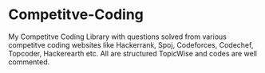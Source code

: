 # Competitve-Coding
My Competitve Coding Library with questions solved from various competitve coding websites like Hackerrank, Spoj, Codeforces, Codechef, Topcoder, Hackerearth etc. All are structured TopicWise and codes are well commented. 
